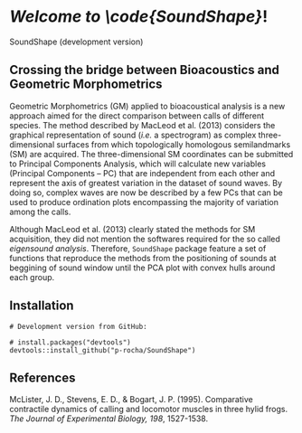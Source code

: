 # *Welcome to \code{SoundShape}*!


SoundShape (development version)

## Crossing the bridge between Bioacoustics and Geometric Morphometrics

Geometric Morphometrics (GM) applied to bioacoustical analysis is a new approach aimed for the direct comparison between calls of different species. The method described by MacLeod et al. (2013) considers the graphical representation of sound (*i.e.* a spectrogram) as complex three-dimensional surfaces from which topologically homologous semilandmarks (SM) are acquired. The three-dimensional SM coordinates can be submitted to Principal Components Analysis, which will calculate new variables (Principal Components – PC) that are independent from each other and represent the axis of greatest
variation in the dataset of sound waves. By doing so, complex waves are now be described by a few PCs that can be used to produce ordination plots encompassing the majority of variation among the calls.

Although MacLeod et al. (2013) clearly stated the methods for SM acquisition, they did not mention the softwares required for the so called *eigensound analysis*. Therefore, `SoundShape` package feature a set of functions that reproduce the methods from the positioning of sounds at beggining of sound window until the PCA plot with convex hulls around each group. 



## Installation
```{r installation}
# Development version from GitHub:

# install.packages("devtools")
devtools::install_github("p-rocha/SoundShape")
```



## References
McLister, J. D., Stevens, E. D., & Bogart, J. P. (1995). Comparative contractile dynamics of calling and locomotor muscles in three hylid frogs. *The Journal of Experimental Biology, 198*, 1527-1538.
